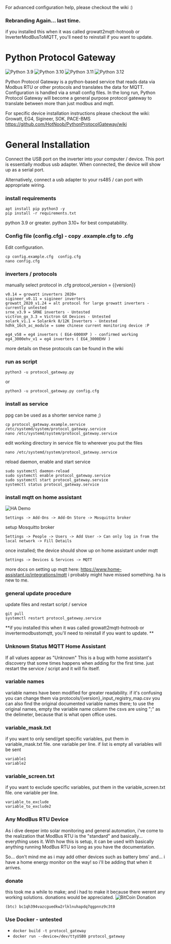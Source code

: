 For advanced configuration help, please checkout the wiki :)

### Rebranding Again... last time.
if you installed this when it was called growatt2mqtt-hotnoob or InverterModBusToMQTT, you'll need to reinstall if you want to update. 

# Python Protocol Gateway
![Python 3.9](https://github.com/HotNoob/PythonProtocolGateway/actions/workflows/python-3.9.yml/badge.svg)
![Python 3.10](https://github.com/HotNoob/PythonProtocolGateway/actions/workflows/python-3.10.yml/badge.svg)
![Python 3.11](https://github.com/HotNoob/PythonProtocolGateway/actions/workflows/python-3.11.yml/badge.svg)
![Python 3.12](https://github.com/HotNoob/PythonProtocolGateway/actions/workflows/python-3.12.yml/badge.svg)



Python Protocol Gateway is a python-based service that reads data via Modbus RTU or other protocols and translates the data for MQTT. 
Configuration is handled via a small config files. 
In the long run, Python Protocol Gateway will become a general purpose protocol gateway to translate between more than just modbus and mqtt. 

For specific device installation instructions please checkout the wiki:
Growatt, EG4, Sigineer, SOK, PACE-BMS
https://github.com/HotNoob/PythonProtocolGateway/wiki

# General Installation
Connect the USB port on the inverter into your computer / device. This port is essentially modbus usb adapter.
When connected, the device will show up as a serial port. 
 
Alternatively, connect a usb adapter to your rs485 / can port with appropriate wiring. 

### install requirements
```
apt install pip python3 -y
pip install -r requirements.txt
```

python 3.9 or greater. python 3.10+ for best compatability. 

### Config file (config.cfg) - copy .example.cfg to .cfg
Edit configuration.
```
cp config.example.cfg  config.cfg
nano config.cfg
```

### inverters / protocols
manually select protocol in .cfg
protocol_version = {{version}}
```
v0.14 = growatt inverters 2020+
sigineer_v0.11 = sigineer inverters
growatt_2020_v1.24 = alt protocol for large growatt inverters - currently untested
srne_v3.9 = SRNE inverters - Untested
victron_gx_3.3 = Victron GX Devices - Untested
solark_v1.1 = SolarArk 8/12K Inverters - Untested
hdhk_16ch_ac_module = some chinese current monitoring device :P

eg4_v58 = eg4 inverters ( EG4-6000XP ) - confirmed working
eg4_3000ehv_v1 = eg4 inverters ( EG4_3000EHV )
```

more details on these protocols can be found in the wiki

### run as script
```
python3 -u protocol_gateway.py
```

or

```
python3 -u protocol_gateway.py config.cfg
```

### install as service
ppg can be used as a shorter service name ;)

```
cp protocol_gateway.example.service  /etc/systemd/system/protocol_gateway.service
nano /etc/systemd/system/protocol_gateway.service
```
edit working directory in service file to wherever you put the files
```
nano /etc/systemd/system/protocol_gateway.service
```
reload daemon, enable and start service
```
sudo systemctl daemon-reload
sudo systemctl enable protocol_gateway.service
sudo systemctl start protocol_gateway.service
systemctl status protocol_gateway.service
```

### install mqtt on home assistant
![HA Demo](https://raw.githubusercontent.com/HotNoob/InverterModBusToMQTT/main/images/home%20assistant%20example2.png)

```Settings -> Add-Ons -> Add-On Store -> Mosquitto broker```

setup Mosquitto broker

```Settings -> People -> Users -> Add User -> Can only log in from the local network -> Fill Details ```

once installed; the device should show up on home assistant under mqtt

```Settings -> Devices & Services -> MQTT ```

more docs on setting up mqtt here: https://www.home-assistant.io/integrations/mqtt
i probably might have missed something. ha is new to me.

### general update procedure
update files and restart script / service
```
git pull
systemctl restart protocol_gateway.service
```

**if you installed this when it was called growatt2mqtt-hotnoob or invertermodbustomqtt, you'll need to reinstall if you want to update. **

### Unknown Status MQTT Home Assistant 
If all values appear as "Unknown"
This is a bug with home assistant's discovery that some times happens when adding for the first time. just restart the service / script and it will fix itself. 

### variable names
variable names have been modified for greater readability. if it's confusing you can change them via protocols/{version}_input_registry_map.csv
you can also find the original documented variable names there; to use the original names, empty the variable name column
the csvs are using ";" as the delimeter, because that is what open office uses. 

### variable_mask.txt
if you want to only send/get specific variables, put them in variable_mask.txt file. one variable per line. if list is empty all variables will be sent
```
variable1
variable2
```

### variable_screen.txt
if you want to exclude specific variables, put them in the variable_screen.txt file. one variable per line.
```
variable_to_exclude
variable_to_exclude2
```

### Any ModBus RTU Device
As i dive deeper into solar monitoring and general automation, i've come to the realization that ModBus RTU is the "standard" and basically... everything uses it. With how this is setup, it can be used with basically anything running ModBus RTU so long as you have the documentation. 

So... don't mind me as i may add other devices such as battery bms' and... i have a home energy monitor on the way! so i'll be adding that when it arrives.

### donate
this took me a while to make; and i had to make it because there werent any working solutions. 
donations would be appreciated.
![BitCoin Donation](https://github.com/HotNoob/growatt2mqtt-hotnoob/blob/main/images/donate_to_hotnoob.png?raw=true)

```(btc) bc1qh394vazcguedkw2rlklnuhapdq7qgpnnz9c3t0```

### Use Docker - untested
- ```docker build -t protocol_gateway ```
- ```docker run --device=/dev/ttyUSB0 protocol_gateway```
